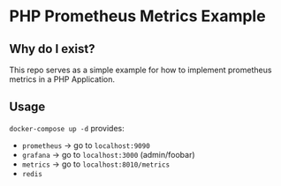 # PHP Prometheus Metrics Example

## Why do I exist?

This repo serves as a simple example for how to implement prometheus metrics in a PHP Application.

## Usage

`docker-compose up -d` provides:

- `prometheus` -> go to `localhost:9090`
- `grafana` -> go to `localhost:3000` (admin/foobar)
- `metrics` -> go to `localhost:8010/metrics`
- `redis`
